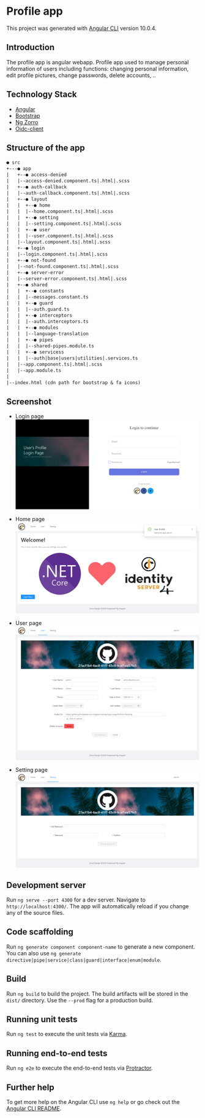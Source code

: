 # Profile app

This project was generated with [Angular CLI](https://github.com/angular/angular-cli) version 10.0.4.

## Introduction

The profile app is angular webapp. Profile app used to manage personal information of users including functions: changing personal information, edit profile pictures, change passwords, delete accounts, .. 

## Technology Stack

- [Angular](https://angular.io/) 
- [Bootstrap](https://ng-bootstrap.github.io/#/home)
- [Ng Zorro](https://ng.ant.design/docs/introduce/en)
- [Oidc-client](https://github.com/IdentityModel/oidc-client-js)

## Structure of the app 

```
● src
+---● app
|   +--● access-denied
|   |--access-denied.component.ts|.html|.scss
|   +--● auth-callback
|   |--auth-callback.component.ts|.html|.scss
|   +--● layout
|   |  +--● home
|   |  |--home.component.ts|.html|.scss
|   |  +--● setting
|   |  |--setting.component.ts|.html|.scss
|   |  +--● user
|   |  |--user.component.ts|.html|.scss
|   |--layout.component.ts|.html|.scss
|   +--● login
|   |--login.component.ts|.html|.scss
|   +--● not-found
|   |--not-found.component.ts|.html|.scss
|   +--● server-error
|   |--server-error.component.ts|.html|.scss
|   +--● shared
|   |  +--● constants
|   |  |--messages.constant.ts
|   |  +--● guard
|   |  |--auth.guard.ts
|   |  +--● interceptors
|   |  |--auth.interceptors.ts
|   |  +--● modules
|   |  |--language-translation
|   |  +--● pipes
|   |  |--shared-pipes.module.ts
|   |  +--● servicess
|   |  |--auth|base|users|utilities|.services.ts
|   |--app.component.ts|.html|.scss
|   |--app.module.ts
|
|--index.html (cdn path for bootstrap & fa icons)
```

## Screenshot

- Login page
![alt tag](./src/assets/git-images/login.png)

- Home page
![alt tag](./src/assets/git-images/home.png)

- User page
![alt tag](./src/assets/git-images/user.png)

- Setting page
![alt tag](./src/assets/git-images/setting.png)

## Development server

Run `ng serve --port 4300` for a dev server. Navigate to `http://localhost:4300/`. The app will automatically reload if you change any of the source files.

## Code scaffolding

Run `ng generate component component-name` to generate a new component. You can also use `ng generate directive|pipe|service|class|guard|interface|enum|module`.

## Build

Run `ng build` to build the project. The build artifacts will be stored in the `dist/` directory. Use the `--prod` flag for a production build.

## Running unit tests

Run `ng test` to execute the unit tests via [Karma](https://karma-runner.github.io).

## Running end-to-end tests

Run `ng e2e` to execute the end-to-end tests via [Protractor](http://www.protractortest.org/).

## Further help

To get more help on the Angular CLI use `ng help` or go check out the [Angular CLI README](https://github.com/angular/angular-cli/blob/master/README.md).
